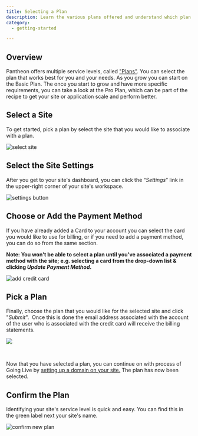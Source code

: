 ```yaml
---
title: Selecting a Plan
description: Learn the various plans offered and understand which plan meets your unique needs.
category:
  - getting-started

---
```


## Overview
Pantheon offers multiple service levels, called ["Plans"](https://www.getpantheon.com/pricing). You can select the plan that works best for you and your needs. As you grow you can start on the Basic Plan. The once you start to grow and have more specific requirements, you can take a look at the Pro Plan, which can be part of the recipe to get your site or application scale and perform better.

## Select a Site

To get started, pick a plan by select the site that you would like to associate with a plan.

![select site](https://www.getpantheon.com/sites/default/files/docs/desk_images/336531)

## Select the Site Settings

After you get to your site's dashboard, you can click the “_Settings_” link in the upper-right corner of your site's workspace.

![settings button](https://www.getpantheon.com/sites/default/files/docs/desk_images/336532)

## Choose or Add the Payment Method

If you have already added a Card to your account you can select the card you would like to use for billing, or if you need to add a payment method, you can do so from the same section.

**Note: You won't be able to select a plan until you've associated a payment method with the site; e.g. selecting a card from the drop-down list & clicking _Update Payment Method_.**

![add credit card](https://www.getpantheon.com/sites/default/files/docs/desk_images/336541)

## Pick a Plan

Finally, choose the plan that you would like for the selected site and click "_Submit_".  Once this is done the email address associated with the account of the user who is associated with the credit card will receive the billing statements.

![](https://www.getpantheon.com/sites/default/files/docs/desk_images/336534)  
 

Now that you have selected a plan, you can continue on with process of Going Live by [setting up a domain on your site.](/docs/articles/going-live) The plan has now been selected.

## Confirm the Plan

Identifying your site's service level is quick and easy. You can find this in the green label next your site's name.

![confirm new plan](https://www.getpantheon.com/sites/default/files/docs/desk_images/336535)
